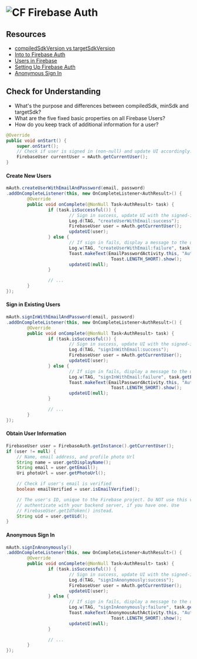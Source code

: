 # ![CF](http://i.imgur.com/7v5ASc8.png) Firebase Auth

## Resources
* [compiledSdkVersion vs targetSdkVersion](https://stackoverflow.com/a/26694276/735468)
* [Into to Firebase Auth](https://firebase.google.com/docs/auth/)
* [Users in Firebase](https://firebase.google.com/docs/auth/users)
* [Setting Up Firebase Auth](https://firebase.google.com/docs/auth/android/start/)
* [Anonymous Sign In](https://firebase.google.com/docs/auth/android/anonymous-auth)

## Check for Understanding
* What's the purpose and differences between compiledSdk, minSdk and targetSdk?
* What are the five fixed basic properties on all Firebase Users?
* How do you keep track of additional information for a user?

```java
@Override
public void onStart() {
    super.onStart();
    // Check if user is signed in (non-null) and update UI accordingly.
    FirebaseUser currentUser = mAuth.getCurrentUser();
}
```

#### Create New Users
```java
mAuth.createUserWithEmailAndPassword(email, password)
.addOnCompleteListener(this, new OnCompleteListener<AuthResult>() {
		@Override
		public void onComplete(@NonNull Task<AuthResult> task) {
				if (task.isSuccessful()) {
						// Sign in success, update UI with the signed-in user's information
						Log.d(TAG, "createUserWithEmail:success");
						FirebaseUser user = mAuth.getCurrentUser();
						updateUI(user);
				} else {
						// If sign in fails, display a message to the user.
						Log.w(TAG, "createUserWithEmail:failure", task.getException());
						Toast.makeText(EmailPasswordActivity.this, "Authentication failed.",
										Toast.LENGTH_SHORT).show();
						updateUI(null);
				}

				// ...
		}
});
```

#### Sign in Existing Users

```java
mAuth.signInWithEmailAndPassword(email, password)
.addOnCompleteListener(this, new OnCompleteListener<AuthResult>() {
		@Override
		public void onComplete(@NonNull Task<AuthResult> task) {
				if (task.isSuccessful()) {
						// Sign in success, update UI with the signed-in user's information
						Log.d(TAG, "signInWithEmail:success");
						FirebaseUser user = mAuth.getCurrentUser();
						updateUI(user);
				} else {
						// If sign in fails, display a message to the user.
						Log.w(TAG, "signInWithEmail:failure", task.getException());
						Toast.makeText(EmailPasswordActivity.this, "Authentication failed.",
										Toast.LENGTH_SHORT).show();
						updateUI(null);
				}

				// ...
		}
});
```

#### Obtain User Information

```java
FirebaseUser user = FirebaseAuth.getInstance().getCurrentUser();
if (user != null) {
    // Name, email address, and profile photo Url
    String name = user.getDisplayName();
    String email = user.getEmail();
    Uri photoUrl = user.getPhotoUrl();

    // Check if user's email is verified
    boolean emailVerified = user.isEmailVerified();

    // The user's ID, unique to the Firebase project. Do NOT use this value to
    // authenticate with your backend server, if you have one. Use
    // FirebaseUser.getIdToken() instead.
    String uid = user.getUid();
}
```

#### Anonymous Sign In
```java
mAuth.signInAnonymously()
.addOnCompleteListener(this, new OnCompleteListener<AuthResult>() {
		@Override
		public void onComplete(@NonNull Task<AuthResult> task) {
				if (task.isSuccessful()) {
						// Sign in success, update UI with the signed-in user's information
						Log.d(TAG, "signInAnonymously:success");
						FirebaseUser user = mAuth.getCurrentUser();
						updateUI(user);
				} else {
						// If sign in fails, display a message to the user.
						Log.w(TAG, "signInAnonymously:failure", task.getException());
						Toast.makeText(AnonymousAuthActivity.this, "Authentication failed.",
										Toast.LENGTH_SHORT).show();
						updateUI(null);
				}

				// ...
		}
});
```
